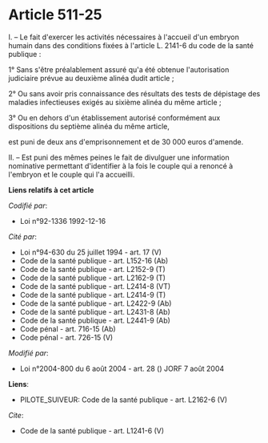 # Article 511-25

I. – Le fait d'exercer les activités nécessaires à l'accueil d'un embryon humain dans des conditions fixées à l'article L.
2141-6 du code de la santé publique : 

1° Sans s'être préalablement assuré qu'a été obtenue l'autorisation judiciaire prévue au deuxième alinéa dudit article ; 

2° Ou sans avoir pris connaissance des résultats des tests de dépistage des maladies infectieuses exigés au sixième alinéa du
même article ; 

3° Ou en dehors d'un établissement autorisé conformément aux dispositions du septième alinéa du même article, 

est puni de deux ans d'emprisonnement et de 30 000 euros d'amende. 

II. – Est puni des mêmes peines le fait de divulguer une information nominative permettant d'identifier à la fois le couple
qui a renoncé à l'embryon et le couple qui l'a accueilli.

**Liens relatifs à cet article**

_Codifié par_:

  - Loi n°92-1336 1992-12-16

_Cité par_:

  - Loi n°94-630 du 25 juillet 1994 - art. 17 (V)
  - Code de la santé publique - art. L152-16 (Ab)
  - Code de la santé publique - art. L2152-9 (T)
  - Code de la santé publique - art. L2162-9 (T)
  - Code de la santé publique - art. L2414-8 (VT)
  - Code de la santé publique - art. L2414-9 (T)
  - Code de la santé publique - art. L2422-9 (Ab)
  - Code de la santé publique - art. L2431-8 (Ab)
  - Code de la santé publique - art. L2441-9 (Ab)
  - Code pénal - art. 716-15 (Ab)
  - Code pénal - art. 726-15 (V)

_Modifié par_:

  - Loi n°2004-800 du 6 août 2004 - art. 28 () JORF 7 août 2004

**Liens**:

  - PILOTE_SUIVEUR: Code de la santé publique - art. L2162-6 (V)

_Cite_:

  - Code de la santé publique - art. L1241-6 (V)
